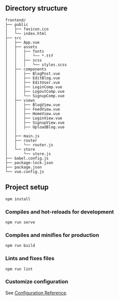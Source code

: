 ## Directory structure

```
frontend/
├── public
│   ├── favicon.ico
│   └── index.html
├── src
│   ├── App.vue
│   ├── assets
│   │   ├── fonts
│   │   │   └── *.ttf
│   │   ├── scss
│   │   │   └── styles.scss
│   ├── components
│   │   ├── BlogPost.vue
│   │   ├── EditBlog.vue
│   │   ├── EditUser.vue
│   │   ├── LoginComp.vue
│   │   ├── LogoutComp.vue
│   │   └── SignupComp.vue
│   ├── views
│   │   ├── BlogView.vue
│   │   ├── FeedView.vue
│   │   ├── HomeView.vue
│   │   ├── LoginView.vue
│   │   ├── SignupView.vue
│   │   ├── UploadBlog.vue
│   │   
│   ├── main.js
│   ├── router
│   │   └── router.js
│   └── store
│       └── store.js
├── babel.config.js
├── package-lock.json
├── package.json
└── vue.config.js
```
## Project setup
```
npm install
```

### Compiles and hot-reloads for development
```
npm run serve
```

### Compiles and minifies for production
```
npm run build
```

### Lints and fixes files
```
npm run lint
```

### Customize configuration
See [Configuration Reference](https://cli.vuejs.org/config/).
